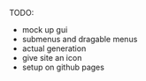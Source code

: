 TODO:

- mock up gui
- submenus and dragable menus
- actual generation
- give site an icon
- setup on github pages